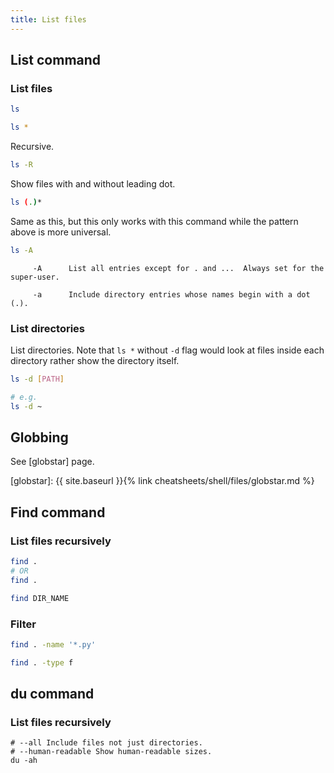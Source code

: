 ```yaml
---
title: List files
---
```


## List command

### List files

```sh
ls
```

```sh
ls *
```

Recursive.

```sh
ls -R
```

Show files with and without leading dot.

```sh
ls (.)*
```

Same as this, but this only works with this command while the pattern above is more universal.

```sh
ls -A
```

```
     -A      List all entries except for . and ...  Always set for the super-user.

     -a      Include directory entries whose names begin with a dot (.).
```

### List directories

List directories. Note that `ls *` without `-d` flag would look at files inside each directory rather show the directory itself.

```sh
ls -d [PATH]

# e.g.
ls -d ~
```

## Globbing

See [globstar] page.

[globstar]: {{ site.baseurl }}{% link cheatsheets/shell/files/globstar.md %}


## Find command

### List files recursively

```sh
find .
# OR
find .

find DIR_NAME
```

### Filter

```sh
find . -name '*.py'
```

```sh
find . -type f
```

## du command

### List files recursively

```
# --all Include files not just directories.
# --human-readable Show human-readable sizes.
du -ah
```
